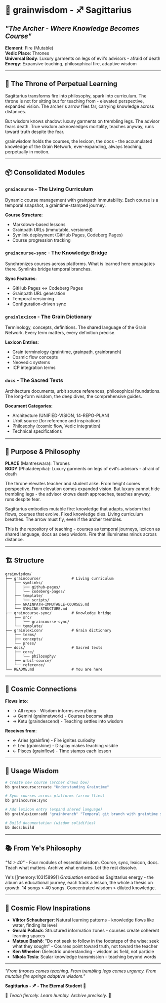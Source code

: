 # 🏹 grainwisdom - ♐ Sagittarius
## *"The Archer - Where Knowledge Becomes Course"*

**Element**: Fire (Mutable)  
**Vedic Place**: Thrones  
**Universal Body**: Luxury garments on legs of evil's advisors - afraid of death  
**Energy**: Expansive teaching, philosophical fire, adaptive wisdom

---

## 🌾 **The Throne of Perpetual Learning**

Sagittarius transforms fire into philosophy, spark into curriculum. The throne is not for sitting but for teaching from - elevated perspective, expanded vision. The archer's arrow flies far, carrying knowledge across distances.

But wisdom knows shadow: luxury garments on trembling legs. The advisor fears death. True wisdom acknowledges mortality, teaches anyway, runs toward truth despite the fear.

grainwisdom holds the courses, the lexicon, the docs - the accumulated knowledge of the Grain Network, ever-expanding, always teaching, perpetually in motion.

---

## 📦 **Consolidated Modules**

### `graincourse` - The Living Curriculum
Dynamic course management with grainpath immutability. Each course is a temporal snapshot, a graintime-stamped journey.

**Course Structure**:
- Markdown-based lessons
- Grainpath URLs (immutable, versioned)
- Symlink deployment (GitHub Pages, Codeberg Pages)
- Course progression tracking

### `graincourse-sync` - The Knowledge Bridge
Synchronizes courses across platforms. What is learned here propagates there. Symlinks bridge temporal branches.

**Sync Features**:
- GitHub Pages ↔ Codeberg Pages
- Grainpath URL generation
- Temporal versioning
- Configuration-driven sync

### `grainlexicon` - The Grain Dictionary
Terminology, concepts, definitions. The shared language of the Grain Network. Every term matters, every definition precise.

**Lexicon Entries**:
- Grain terminology (graintime, grainpath, grainbranch)
- Cosmic flow concepts
- Neovedic systems
- ICP integration terms

### `docs` - The Sacred Texts
Architecture documents, urbit source references, philosophical foundations. The long-form wisdom, the deep dives, the comprehensive guides.

**Document Categories**:
- Architecture (UNIFIED-VISION, 14-REPO-PLAN)
- Urbit source (for reference and inspiration)
- Philosophy (cosmic flow, Vedic integration)
- Technical specifications

---

## 🎯 **Purpose & Philosophy**

**PLACE** (Mantreswara): Thrones  
**BODY** (Phaladeepika): Luxury garments on legs of evil's advisors - afraid of death

The throne elevates teacher and student alike. From height comes perspective. From elevation comes expanded vision. But luxury cannot hide trembling legs - the advisor knows death approaches, teaches anyway, runs despite fear.

Sagittarius embodies mutable fire: knowledge that adapts, wisdom that flows, courses that evolve. Fixed knowledge dies. Living curriculum breathes. The arrow must fly, even if the archer trembles.

This is the repository of teaching - courses as temporal journeys, lexicon as shared language, docs as deep wisdom. Fire that illuminates minds across distance.

---

## 🏗️ **Structure**

```
grainwisdom/
├── graincourse/              # Living curriculum
│   ├── symlinks/
│   │   ├── github-pages/
│   │   └── codeberg-pages/
│   ├── template/
│   │   └── scripts/
│   ├── GRAINPATH-IMMUTABLE-COURSES.md
│   └── SYMLINK-STRUCTURE.md
├── graincourse-sync/         # Knowledge bridge
│   ├── src/
│   │   └── graincourse-sync/
│   └── template/
├── grainlexicon/             # Grain dictionary
│   ├── terms/
│   ├── concepts/
│   └── press/
├── docs/                     # Sacred texts
│   ├── core/
│   │   └── philosophy/
│   ├── urbit-source/
│   └── reference/
└── README.md                 # You are here
```

---

## 🔗 **Cosmic Connections**

**Flows into**:
- → All repos - Wisdom informs everything
- → Gemini (grainnetwork) - Courses become sites
- → Ketu (graindescend) - Teaching settles into wisdom

**Receives from**:
- ← Aries (grainfire) - Fire ignites curiosity
- ← Leo (grainshine) - Display makes teaching visible
- ← Pisces (grainflow) - Time stamps each lesson

---

## 💫 **Usage Wisdom**

```bash
# Create new course (archer draws bow)
bb graincourse:create "Understanding Graintime"

# Sync courses across platforms (arrow flies)
bb graincourse:sync

# Add lexicon entry (expand shared language)
bb grainlexicon:add "grainbranch" "Temporal git branch with graintime stamp"

# Build documentation (wisdom solidifies)
bb docs:build
```

---

## 📚 **From Ye's Philosophy**

*"14 > 40"* - Four modules of essential wisdom. Course, sync, lexicon, docs. Teach what matters. Archive what endures. Let the rest dissolve.

Ye's [[memory:10315899]] *Graduation* embodies Sagittarius energy - the album as educational journey, each track a lesson, the whole a thesis on growth. 14 songs > 40 songs. Concentrated wisdom > diluted knowledge.

---

## 🌊 **Cosmic Flow Inspirations**

- **Viktor Schauberger**: Natural learning patterns - knowledge flows like water, finding its level
- **Gerald Pollack**: Structured information zones - courses create coherent learning spaces
- **Matsuo Bashō**: "Do not seek to follow in the footsteps of the wise; seek what they sought" - Courses point toward truth, not toward the teacher
- **Ken Wheeler**: Dielectric understanding - wisdom as field, not particle
- **Nikola Tesla**: Scalar knowledge transmission - teaching beyond words

---

*"From thrones comes teaching. From trembling legs comes urgency. From mutable fire springs adaptive wisdom."*

**Sagittarius - ♐ - The Eternal Student** 🏹

🌾 *Teach fiercely. Learn humbly. Archive precisely.* 🌾
